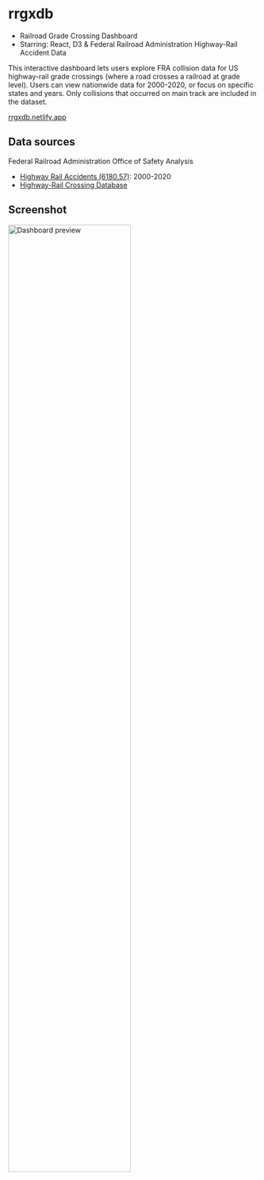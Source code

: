 # rrgxdb

- Railroad Grade Crossing Dashboard
- Starring: React, D3 & Federal Railroad Administration Highway-Rail Accident Data

This interactive dashboard lets users explore FRA collision data for US highway-rail grade crossings (where a road crosses a railroad at grade level). Users can view nationwide data for 2000-2020, or focus on specific states and years. Only collisions that occurred on main track are included in the dataset.

[rrgxdb.netlify.app](https://rrgxdb.netlify.app/)

## Data sources

Federal Railroad Administration Office of Safety Analysis

- [Highway Rail Accidents (6180.57)](https://safetydata.fra.dot.gov/OfficeofSafety/publicsite/on_the_fly_download.aspx): 2000-2020
- [Highway-Rail Crossing Database](https://safetydata.fra.dot.gov/OfficeofSafety/publicsite/DownloadCrossingInventoryData.aspx)

## Screenshot

<p float="left">
<img src="https://kristenandersen.online/assets/screenshots/rrgxdb-800.jpg" alt="Dashboard preview" height="70%" width="70%"/>
</p>
